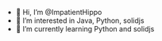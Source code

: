 - 👋 Hi, I’m @ImpatientHippo
- 👀 I’m interested in Java, Python, solidjs
- 🌱 I’m currently learning Python and solidjs

<!---
ImpatientHippo/ImpatientHippo is a ✨ special ✨ repository because its `README.md` (this file) appears on your GitHub profile.
You can click the Preview link to take a look at your changes.
--->
